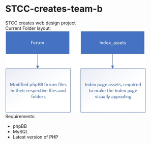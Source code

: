 # STCC-creates-team-b
STCC creates web design project\
Current Folder layout:\
![Site Structure](SiteStructure.jpg)\
Requirements:
* phpBB
* MySQL
* Latest version of PHP
